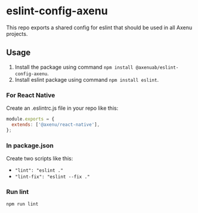 # eslint-config-axenu

This repo exports a shared config for eslint that should be used in all Axenu projects.

## Usage

1) Install the package using command `npm install @axenuab/eslint-config-axenu`.
2) Install eslint package using command `npm install eslint`.

### For React Native

Create an .eslintrc.js file in your repo like this:

```js
module.exports = {
  extends: ['@axenu/react-native'],
};
```

### In package.json

Create two scripts like this:

* `"lint": "eslint ."`
* `"lint-fix": "eslint --fix ."`

### Run lint 

`npm run lint`
